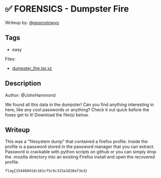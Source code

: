 # ✅ FORENSICS - Dumpster Fire

Writeup by: [@goproslowyo](https://github.com/goproslowyo)

## Tags

- easy

Files:

- [dumpster_fire.tar.xz](./dumpster_fire.tar.xz)

## Description

Author: @JohnHammond

We found all this data in the dumpster! Can you find anything interesting in here,  like any cool passwords or anything? Check it out quick before the foxes get to it!  Download the file(s) below.

## Writeup

This was a "filesystem dump" that contained a firefox profile. Inside the profile is a password stored in the password manager that you can extract. Password is crackable with python scripts on github or you can simply drop the .mozilla directory into an existing Firefox install and open the recovered profile.

`flag{35446041dc161cf5c9c325a3d28af3e3}`

